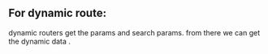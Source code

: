 ## For dynamic route: 
dynamic routers get the params and search params. from there we can get the dynamic data .